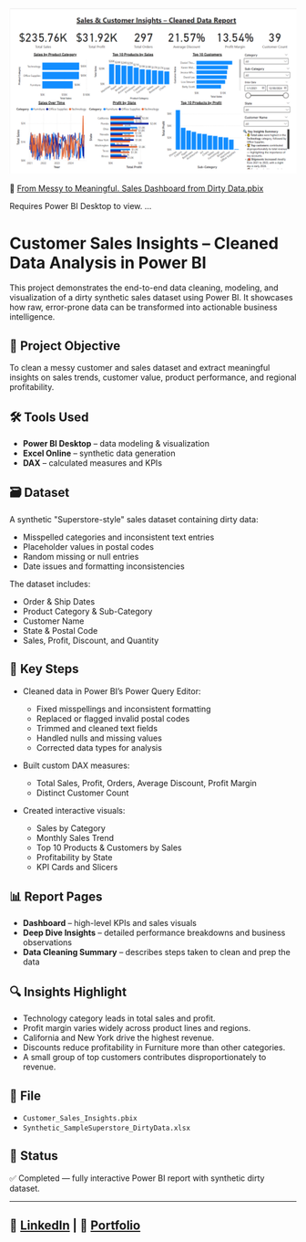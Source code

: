 ![Dashboard Preview](Preview%20From%20Messy%20to%20Meaningful%20Business%20Insights%20.png)

📄 [From Messy to Meaningful. Sales Dashboard from Dirty Data.pbix](From%20Messy%20to%20Meaningful.%20Sales%20Dashboard%20from%20Dirty%20Data.pbix)

Requires Power BI Desktop to view.
...
# Customer Sales Insights – Cleaned Data Analysis in Power BI

This project demonstrates the end-to-end data cleaning, modeling, and visualization of a dirty synthetic sales dataset using Power BI. It showcases how raw, error-prone data can be transformed into actionable business intelligence.

## 🧹 Project Objective

To clean a messy customer and sales dataset and extract meaningful insights on sales trends, customer value, product performance, and regional profitability.

## 🛠 Tools Used

- **Power BI Desktop** – data modeling & visualization
- **Excel Online** – synthetic data generation
- **DAX** – calculated measures and KPIs

## 🗃️ Dataset

A synthetic "Superstore-style" sales dataset containing dirty data:
- Misspelled categories and inconsistent text entries
- Placeholder values in postal codes
- Random missing or null entries
- Date issues and formatting inconsistencies

The dataset includes:
- Order & Ship Dates
- Product Category & Sub-Category
- Customer Name
- State & Postal Code
- Sales, Profit, Discount, and Quantity

## 🔧 Key Steps

- Cleaned data in Power BI’s Power Query Editor:
  - Fixed misspellings and inconsistent formatting
  - Replaced or flagged invalid postal codes
  - Trimmed and cleaned text fields
  - Handled nulls and missing values
  - Corrected data types for analysis

- Built custom DAX measures:
  - Total Sales, Profit, Orders, Average Discount, Profit Margin
  - Distinct Customer Count

- Created interactive visuals:
  - Sales by Category
  - Monthly Sales Trend
  - Top 10 Products & Customers by Sales
  - Profitability by State
  - KPI Cards and Slicers

## 📊 Report Pages

- **Dashboard** – high-level KPIs and sales visuals
- **Deep Dive Insights** – detailed performance breakdowns and business observations
- **Data Cleaning Summary** – describes steps taken to clean and prep the data

## 🔍 Insights Highlight

- Technology category leads in total sales and profit.
- Profit margin varies widely across product lines and regions.
- California and New York drive the highest revenue.
- Discounts reduce profitability in Furniture more than other categories.
- A small group of top customers contributes disproportionately to revenue.

## 📁 File

- `Customer_Sales_Insights.pbix`
- `Synthetic_SampleSuperstore_DirtyData.xlsx`

## 📌 Status

✅ Completed — fully interactive Power BI report with synthetic dirty dataset.

---
📎 [LinkedIn](https://www.linkedin.com/in/morgan-johnson-8218b2177/) | 📂 [Portfolio](https://data-analysis-by-morgan.super.site/)
---
